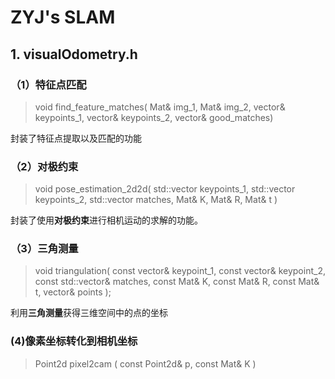 # ZYJ's SLAM

## 1. visualOdometry.h

### （1）特征点匹配
> void find_feature_matches(
Mat& img_1, 
Mat& img_2,
vector<KeyPoint>& keypoints_1,
vector<KeyPoint>& keypoints_2, 
vector<DMatch>& good_matches)

封装了特征点提取以及匹配的功能

### （2）对极约束
> void pose_estimation_2d2d(
        std::vector<KeyPoint> keypoints_1,
        std::vector<KeyPoint> keypoints_2,
        std::vector<DMatch> matches,
        Mat& K,
        Mat& R,
        Mat& t )
        
 封装了使用**对极约束**进行相机运动的求解的功能。
 
 ### （3）三角测量
 >void triangulation(
        const vector<KeyPoint>& keypoint_1,
        const vector<KeyPoint>& keypoint_2,
        const std::vector<DMatch>& matches,
        const Mat& K,
        const Mat& R,
        const Mat& t,
        vector<Point3d>& points
);

利用**三角测量**获得三维空间中的点的坐标
 
###  (4)像素坐标转化到相机坐标

> Point2d pixel2cam ( const Point2d& p, const Mat& K )


